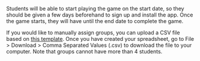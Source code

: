 Students will be able to start playing the game on the start date, so they should be given a few days beforehand to sign up and install the app. Once the game starts, they will have until the end date to complete the game.

If you would like to manually assign groups, you can upload a CSV file based on [this template](https://docs.google.com/spreadsheets/d/11Yoz4oTOIpexApjSwr4CPdSkb6RQKhau42tq27USkGQ/edit?usp=sharing). Once you have created your spreadsheet, go to File > Download > Comma Separated Values (.csv) to download the file to your computer. Note that groups cannot have more than 4 students.

